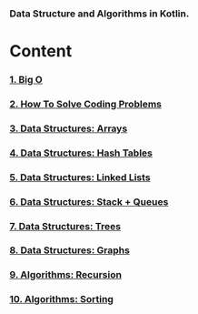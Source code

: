 ### Data Structure and Algorithms in Kotlin.

# Content
### [1. Big O](https://github.com/vitorhm/dsa-kotlin/tree/main/src/main/kotlin/bigO)
### [2. How To Solve Coding Problems](https://github.com/vitorhm/dsa-kotlin/tree/main/src/main/kotlin/how/to/solve/coding/problems)
### [3. Data Structures: Arrays](https://github.com/vitorhm/dsa-kotlin/tree/main/src/main/kotlin/data/structures/array)
### [4. Data Structures: Hash Tables](https://github.com/vitorhm/dsa-kotlin/tree/main/src/main/kotlin/data/structures/hashtable)
### [5. Data Structures: Linked Lists](https://github.com/vitorhm/dsa-kotlin/tree/main/src/main/kotlin/data/structures/linkedlist)
### [6. Data Structures: Stack + Queues](https://github.com/vitorhm/dsa-kotlin/tree/main/src/main/kotlin/data/structures/stack/queues)
### [7. Data Structures: Trees](https://github.com/vitorhm/dsa-kotlin/tree/main/src/main/kotlin/data/structures/trees)
### [8. Data Structures: Graphs](https://github.com/vitorhm/dsa-kotlin/tree/main/src/main/kotlin/data/structures/graphs)
### [9. Algorithms: Recursion](https://github.com/vitorhm/dsa-kotlin/tree/main/src/main/kotlin/algorithms/recursion)
### [10. Algorithms: Sorting](https://github.com/vitorhm/dsa-kotlin/tree/main/src/main/kotlin/algorithms/sorting)